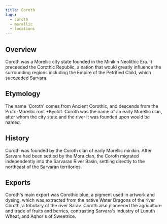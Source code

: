 ```yaml
---
title: Coroth
tags:
  - coroth
  - morellic
  - locations
---
```

## Overview
Coroth was a Morellic city state founded in the Minikin Neolithic Era. It preceeded the Corothic Republic, a nation that would greatly influence the surrounding regions including the Empire of the Petrified Child, which succeeded [Sarvara](lore/sarvara.md).
## Etymology
The name 'Coroth' comes from Ancient Corothic, and descends from the Proto-Morellic root \*Kyolot. Coroth was the name of an early Morellic clan, after whom the city state and the river it was founded upon would be named.
## History
Coroth was founded by the Coroth clan of early Morellic minikin. After Sarvara had been settled by the Mora clan, the Coroth migrated independently into the Sarvaran River Basin, settling directly to the northeast of the Sarvaran territories.
## Exports
Coroth's main export was Corothic blue, a pigment used in artwork and dyeing, which was extracted from the native Water Dragons of the river Coroth, a tributary of the river Sarav. Coroth also pioneered the agriculture and trade of fruits and berries, contrasting Sarvara's industry of Lunuth Wheat, and Aqhor's of Sweetrice.